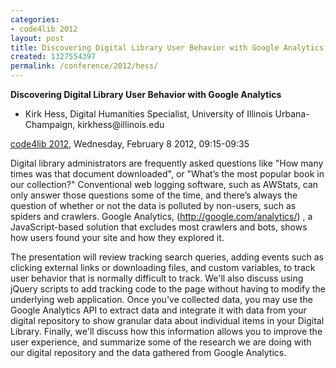 ```yaml
---
categories:
- code4lib 2012
layout: post
title: Discovering Digital Library User Behavior with Google Analytics - Kirk Hess
created: 1327554397
permalink: /conference/2012/hess/
---
```

<strong>Discovering Digital Library User Behavior with Google Analytics</strong>
<ul>
<li>Kirk Hess, Digital Humanities Specialist, University of Illinois Urbana-Champaign, kirkhess@illinois.edu</li>
</ul>
<p><a href="/conference/2012">code4lib 2012</a>, Wednesday, February 8 2012, 09:15-09:35</p>
<p>
Digital library administrators are frequently asked questions like "How many times was that document downloaded", or "What’s the most popular book in our collection?" Conventional web logging software, such as AWStats, can only answer those questions some of the time, and there’s always the question of whether or not the data is polluted by non-users, such as spiders and crawlers. Google Analytics, (<a href="http://google.com/analytics/">http://google.com/analytics/</a>) , a JavaScript-based solution that excludes most crawlers and bots, shows how users found your site and how they explored it.
</p>
<p>
The presentation will review tracking search queries, adding events such as clicking external links or downloading files, and custom variables, to track user behavior that is normally difficult to track. We'll also discuss using jQuery scripts to add tracking code to the page without having to modify the underlying web application. Once you've collected data, you may use the Google Analytics API to extract data and integrate it with data from your digital repository to show granular data about individual items in your Digital Library. Finally, we'll discuss how this information allows you to improve the user experience, and summarize some of the research we are doing with our digital repository and the data gathered from Google Analytics.
</p>
